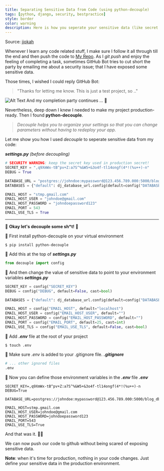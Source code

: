 ```yaml
---
title: Separating Sensitive Data from Code (using python-decouple)
tags: [python, django, security, bestpractice]
style: border
color: warning
description: Here is how you seperate your sensitive data (like secret key) from your code base.
---
```


Source: [jjokah](https://dev.to/jjokah/separating-sensitive-data-from-code-using-python-decouple-5gj4)

Whenever I learn any code related stuff, I make sure I follow it all through till the end and then push the code to [My Repo](https://github.com/JohnJohnsonOkah). As I _git push_ and enjoy the feeling of completing a task, sometimes GitHub Bot tries to cut short the party by emailing me about a security issue; that I have exposed some sensitive data.

Those times, I wished I could reply GitHub Bot:
>"Thanks for letting me know.
>This is just a test project, so .."

![Alt Text](https://dev-to-uploads.s3.amazonaws.com/i/wamdmf6r6ttdcqyspac6.gif)
And my completion party continues ... 🎉

Nevertheless, deep down I knew I needed to make my project production-ready. Then I found **python-decouple**.

>_Decouple helps you to organize your settings so that you can change parameters without having to redeploy your app._

Let me show you how I used _decouple_ to seperate sensitive data from my code:

__*settings.py*__ _(before decoupling)_
```python
# SECURITY WARNING: keep the secret key used in production secret!
SECRET_KEY = ",q9XmWx-tB^pv+Z:a7S^%&W5+&3o4f-tl14ongf(4*!(%u++)-n"
DEBUG = True

DATABASE_URL = "postgres://johndoe:mypassword@123.456.789.000:5000/blog_db"
DATABASES = {"default": dj_database_url.config(default=config("DATABASE_URL"))}

EMAIL_HOST = "stmp.gmail.com"
EMAIL_HOST_USER = "johndoe@gmail.com"
EMAIL_HOST_PASSWORD = "johndoepassword123"
EMAIL_PORT = 543
EMAIL_USE_TLS = True
```
___

🔩 __Okay let's decouple some sh*t!__ 🔩

📌 First install python-decouple on your virtual environment
```shell
$ pip install python-decouple
```
📌 Add this at the top of **_settings.py_**
```python
from decouple import config
```
📌 And then change the value of sensitive data to point to your environment variables
**_settings.py_**
```python
SECRET_KEY = config("SECRET_KEY")
DEBUG = config("DEBUG", default=False, cast=bool)

DATABASES = {"default": dj_database_url.config(default=config("DATABASE_URL"))}

EMAIL_HOST = config("EMAIL_HOST", default="localhost")
EMAIL_HOST_USER = config("EMAIL_HOST_USER", default="")
EMAIL_HOST_PASSWORD = config("EMAIL_HOST_PASSWORD", default="")
EMAIL_PORT = config("EMAIL_PORT", default=25, cast=int)
EMAIL_USE_TLS = config("EMAIL_USE_TLS", default=False, cast=bool)
```
📌 Add **_.env_** file at the root of your project
```shell
$ touch .env
```
📌 Make sure _.env_ is added to your .gitignore file.
**_.gitignore_**
``` python
# ... other ignored files
.env
```
📌 Now you can define those environment variables in the **_.env_** file
**_.env_**
```
SECRET_KEY=,q9XmWx-tB^pv+Z:a7S^%&W5+&3o4f-tl14ongf(4*!(%u++)-n
DEBUG=True

DATABASE_URL=postgres://johndoe:mypassword@123.456.789.000:5000/blog_db

EMAIL_HOST=stmp.gmail.com
EMAIL_HOST_USER=johndoe@gmail.com
EMAIL_HOST_PASSWORD=johndoepassword123
EMAIL_PORT=543
EMAIL_USE_TLS=True
```

And that was it. 🚀🚀

We can now push our code to github without being scared of exposing sensitive data.

__Note__: when it's time for production, nothing in your code changes. Just define your sensitive data in the production environment.